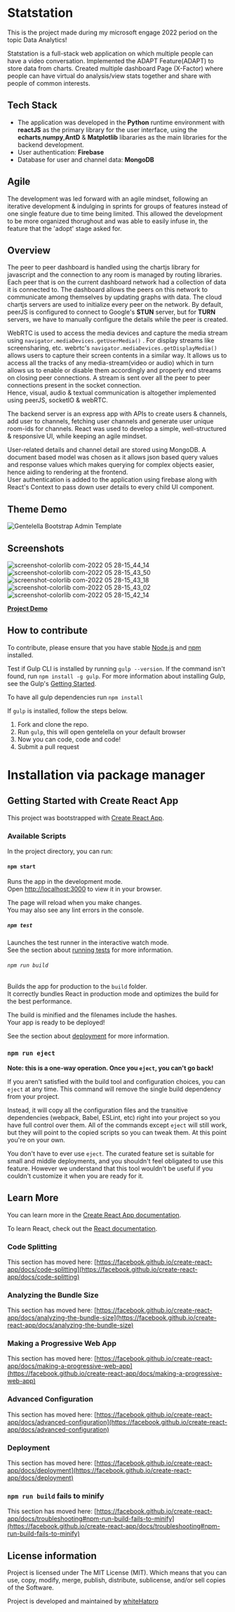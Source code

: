 # Statstation
This is the project made during my microsoft engage 2022 period on the topic Data Analytics!

Statstation is a full-stack web application on which multiple people can have a video conversation.
Implemented the ADAPT Feature(ADAPT) to store data from charts.
Created multiple dashboard Page (X-Factor) where people can have virtual do analysis/view stats together and share with people of common interests.



## Tech Stack

- The application was developed in the **Python** runtime environment with **reactJS** as the primary library for the user interface, using the **echarts**,**numpy**,**AntD** & **Matplotlib** libararies as the main libraries for the backend development.
- User authentication:  **Firebase**
- Database for user and channel data: **MongoDB**

## Agile
The development was led forward with an agile mindset, following an iterative development & indulging in sprints for groups of features instead of one single feature due to time being limited. This allowed the development to be more organized thorughout and was able to easily infuse in, the feature that the 'adopt' stage asked for.

## Overview

The peer to peer dashboard is handled using the chartjs library for javascript and the connection to any room is managed by routing libraries. Each peer that is on the current dashboard network had a collection of data it is connected to. The dashboard allows the peers on this network to communicate among themselves by updating graphs with data. The cloud chartjs servers are used to initialize every peer on the network. By default, peerJS is configured to connect to Google's **STUN** server, but for **TURN** servers, we have to manually configure the details while the peer is created.

WebRTC is used to access the media devices and capture the media stream using ``navigator.mediaDevices.getUserMedia()`` . For display streams like screensharing, etc. webrtc's ``navigator.mediaDevices.getDisplayMedia()`` allows users to capture their screen contents in a similar way. It allows us to access all the tracks of any media-stream(video or audio) which in turn allows us to enable or disable them accordingly and properly end streams on closing peer connections. A stream is sent over all the peer to peer connections present in the socket connection.  
Hence, visual, audio & textual communication is altogether implemented using peerJS, socketIO & webRTC.

The backend server is an express app with APIs to create users & channels, add user to channels, fetching user channels and generate user unique room-ids for channels. React was used to develop a simple, well-structured & responsive UI, while keeping an agile mindset.  

User-related details and channel detail are stored using MongoDB. A document based model was chosen as it allows json based query values and response values which makes querying for complex objects easier, hence aiding to rendering at the frontend.  
User authentication is added to the application using firebase along with React's Context to pass down user details to every child UI component.

## Theme Demo
![Gentelella Bootstrap Admin Template](https://cdn.colorlib.com/wp/wp-content/uploads/sites/2/gentelella-admin-template-preview.jpg 
"Gentelella Theme Browser Preview")
## Screenshots
![screenshot-colorlib com-2022 05 28-15_44_14](https://user-images.githubusercontent.com/77486870/170821004-84b5d757-03f4-4823-8d62-3a88935dbb4a.png)
![screenshot-colorlib com-2022 05 28-15_43_50](https://user-images.githubusercontent.com/77486870/170821006-297ed0a7-8c03-4158-adff-6ac6801ba878.png)
![screenshot-colorlib com-2022 05 28-15_43_18](https://user-images.githubusercontent.com/77486870/170821008-1b313b39-837e-432c-8cec-2d8a4486690d.png)
![screenshot-colorlib com-2022 05 28-15_43_02](https://user-images.githubusercontent.com/77486870/170821009-a8eda769-4cb0-4b1d-927a-9a72f735c561.png)
![screenshot-colorlib com-2022 05 28-15_42_14](https://user-images.githubusercontent.com/77486870/170821014-dd2e4295-cfbd-4dc3-b773-a15776f9e235.png)

**[Project Demo](https://colorlib.com/polygon/gentelella/index.html)**
## How to contribute
To contribute, please ensure that you have stable [Node.js](https://nodejs.org/) and [npm](https://npmjs.com) installed.

Test if Gulp CLI is installed by running `gulp --version`.  If the command isn't found, run `npm install -g gulp`.  For more information about installing Gulp, see the Gulp's [Getting Started](https://github.com/gulpjs/gulp/blob/master/docs/getting-started.md).

To have all gulp dependencies run ```npm install```

If `gulp` is installed, follow the steps below.

1. Fork and clone the repo.
2. Run `gulp`, this will open gentelella on your default browser
3. Now you can code, code and code!
4. Submit a pull request

# Installation via package manager

## Getting Started with Create React App

This project was bootstrapped with [Create React App](https://github.com/facebook/create-react-app).

### Available Scripts

In the project directory, you can run:

#### `npm start`

Runs the app in the development mode.\
Open [http://localhost:3000](http://localhost:3000) to view it in your browser.

The page will reload when you make changes.\
You may also see any lint errors in the console.

##### `npm test`

Launches the test runner in the interactive watch mode.\
See the section about [running tests](https://facebook.github.io/create-react-app/docs/running-tests) for more information.

###### `npm run build`

Builds the app for production to the `build` folder.\
It correctly bundles React in production mode and optimizes the build for the best performance.

The build is minified and the filenames include the hashes.\
Your app is ready to be deployed!

See the section about [deployment](https://facebook.github.io/create-react-app/docs/deployment) for more information.

### `npm run eject`

**Note: this is a one-way operation. Once you `eject`, you can't go back!**

If you aren't satisfied with the build tool and configuration choices, you can `eject` at any time. This command will remove the single build dependency from your project.

Instead, it will copy all the configuration files and the transitive dependencies (webpack, Babel, ESLint, etc) right into your project so you have full control over them. All of the commands except `eject` will still work, but they will point to the copied scripts so you can tweak them. At this point you're on your own.

You don't have to ever use `eject`. The curated feature set is suitable for small and middle deployments, and you shouldn't feel obligated to use this feature. However we understand that this tool wouldn't be useful if you couldn't customize it when you are ready for it.

## Learn More

You can learn more in the [Create React App documentation](https://facebook.github.io/create-react-app/docs/getting-started).

To learn React, check out the [React documentation](https://reactjs.org/).

### Code Splitting

This section has moved here: [https://facebook.github.io/create-react-app/docs/code-splitting](https://facebook.github.io/create-react-app/docs/code-splitting)

### Analyzing the Bundle Size

This section has moved here: [https://facebook.github.io/create-react-app/docs/analyzing-the-bundle-size](https://facebook.github.io/create-react-app/docs/analyzing-the-bundle-size)

### Making a Progressive Web App

This section has moved here: [https://facebook.github.io/create-react-app/docs/making-a-progressive-web-app](https://facebook.github.io/create-react-app/docs/making-a-progressive-web-app)

### Advanced Configuration

This section has moved here: [https://facebook.github.io/create-react-app/docs/advanced-configuration](https://facebook.github.io/create-react-app/docs/advanced-configuration)

### Deployment

This section has moved here: [https://facebook.github.io/create-react-app/docs/deployment](https://facebook.github.io/create-react-app/docs/deployment)

### `npm run build` fails to minify

This section has moved here: [https://facebook.github.io/create-react-app/docs/troubleshooting#npm-run-build-fails-to-minify](https://facebook.github.io/create-react-app/docs/troubleshooting#npm-run-build-fails-to-minify)

## License information
Project is licensed under The MIT License (MIT). Which means that you can use, copy, modify, merge, publish, distribute, sublicense, and/or sell copies of the Software.

Project is developed and maintained by [whiteHatpro](https://github.com/whiteHatpro)
